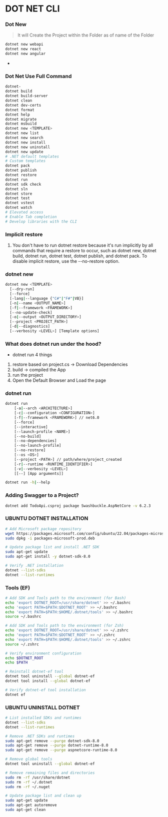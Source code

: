 # DOT NET CLI
### Dot New
> It will Create the Project within the Folder as of name of the Folder 
```bash
dotnet new webapi
dotnet new react
dotnet new angular
```
- 
### Dot Net Use Full Command
```bash
dotnet-
dotnet build
dotnet build-server
dotnet clean
dotnet dev-certs
dotnet format
dotnet help
dotnet migrate
dotnet msbuild
dotnet new <TEMPLATE>
dotnet new list
dotnet new search
dotnet new install
dotnet new uninstall
dotnet new update
# .NET default templates
# Custom templates
dotnet pack
dotnet publish
dotnet restore
dotnet run
dotnet sdk check
dotnet sln
dotnet store
dotnet test
dotnet vstest
dotnet watch
# Elevated access
# Enable Tab completion
# Develop libraries with the CLI
```
### Implicit restore
1. You don't have to run dotnet restore because it's run implicitly by all commands that require a restore to occur, such as dotnet new, dotnet build, dotnet run, dotnet test, dotnet publish, and dotnet pack. To disable implicit restore, use the --no-restore option.


### dotnet new 
```bash
dotnet new <TEMPLATE> 
  [--dry-run] 
  [--force] 
  [-lang|--language {"C#"|"F#"|VB}]
  [-n|--name <OUTPUT_NAME>] 
  [-f|--framework <FRAMEWORK>] 
  [--no-update-check]
  [-o|--output <OUTPUT_DIRECTORY>] 
  [--project <PROJECT_PATH>]
  [-d|--diagnostics] 
  [--verbosity <LEVEL>] [Template options]
```

### What does dotnet run under the hood?
- dotnet run 4 things
1. restore based on project.cs -> Download Dependencies
2. build -> compiled the App
3. run the project
4. Open the Default Browser and Load the page

### dotnet run
```bash
dotnet run 
    [-a|--arch <ARCHITECTURE>] 
    [-c|--configuration <CONFIGURATION>]
    [-f|--framework <FRAMEWORK>] // net6.0 
    [--force] 
    [--interactive]
    [--launch-profile <NAME>] 
    [--no-build]
    [--no-dependencies] 
    [--no-launch-profile] 
    [--no-restore]
    [--os <OS>] 
    [--project <PATH>] // path/where/project_created
    [-r|--runtime <RUNTIME_IDENTIFIER>]
    [-v|--verbosity <LEVEL>] 
    [[--] [App arguments]]

dotnet run -h|--help
```
### Adding Swagger to a Project?
```bash
dotnet add TodoApi.csproj package Swashbuckle.AspNetCore -v 6.2.3
```

### UBUNTU DOTNET INSTALLATION
```bash
# Add Microsoft package repository
wget https://packages.microsoft.com/config/ubuntu/22.04/packages-microsoft-prod.deb -O packages-microsoft-prod.deb
sudo dpkg -i packages-microsoft-prod.deb

# Update package list and install .NET SDK
sudo apt-get update
sudo apt-get install -y dotnet-sdk-8.0

# Verify .NET installation
dotnet --list-sdks
dotnet --list-runtimes
```
### Tools (EF)
```bash
# Add SDK and Tools path to the environment (for Bash)
echo 'export DOTNET_ROOT=/usr/share/dotnet' >> ~/.bashrc
echo 'export PATH=$PATH:$DOTNET_ROOT' >> ~/.bashrc
echo 'export PATH=$PATH:$HOME/.dotnet/tools' >> ~/.bashrc
source ~/.bashrc

# Add SDK and Tools path to the environment (for Zsh)
echo 'export DOTNET_ROOT=/usr/share/dotnet' >> ~/.zshrc
echo 'export PATH=$PATH:$DOTNET_ROOT' >> ~/.zshrc
echo 'export PATH=$PATH:$HOME/.dotnet/tools' >> ~/.zshrc
source ~/.zshrc

# Verify environment configuration
echo $DOTNET_ROOT
echo $PATH

# Reinstall dotnet-ef tool
dotnet tool uninstall --global dotnet-ef
dotnet tool install --global dotnet-ef

# Verify dotnet-ef tool installation
dotnet ef

```

### UBUNTU UNINSTALL DOTNET 
```bash
# List installed SDKs and runtimes
dotnet --list-sdks
dotnet --list-runtimes

# Remove .NET SDKs and runtimes
sudo apt-get remove --purge dotnet-sdk-8.0
sudo apt-get remove --purge dotnet-runtime-8.0
sudo apt-get remove --purge aspnetcore-runtime-8.0

# Remove global tools
dotnet tool uninstall --global dotnet-ef

# Remove remaining files and directories
sudo rm -rf /usr/share/dotnet
sudo rm -rf ~/.dotnet
sudo rm -rf ~/.nuget

# Update package list and clean up
sudo apt-get update
sudo apt-get autoremove
sudo apt-get clean

```